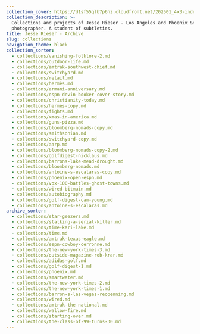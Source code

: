 ```yaml
---
collection_cover: https://d1sf55qlb7p6hz.cloudfront.net/202501_4x3-index-covers-1.jpg
collection_description: >-
  Collections and projects of Jesse Rieser - Los Angeles and Phoenix &nbsp;based
  photographer. A student of subtleties.
title: Jesse Rieser - Archive
slug: collections
navigation_theme: black
collection_sorter:
  - collections/vanishing-folklore-2.md
  - collections/outdoor-life.md
  - collections/amtrak-southwest-chief.md
  - collections/switchyard.md
  - collections/retail.md
  - collections/hermès.md
  - collections/armani-anniversary.md
  - collections/espn-devin-booker-cover-story.md
  - collections/christianity-today.md
  - collections/hermès-copy.md
  - collections/fights.md
  - collections/xmas-in-america.md
  - collections/guns-pizza.md
  - collections/bloomberg-nomads-copy.md
  - collections/smithsonian.md
  - collections/switchyard-copy.md
  - collections/aarp.md
  - collections/bloomberg-nomads-copy-2.md
  - collections/golfdigest-nicklaus.md
  - collections/barrons-lake-mead-drought.md
  - collections/bloomberg-nomads.md
  - collections/antoine-s-escalaras-copy.md
  - collections/phoenix-open-espn.md
  - collections/vox-100-battles-ghost-towns.md
  - collections/wired-bitmain.md
  - collections/autobiography.md
  - collections/golf-digest-cam-young.md
  - collections/antoine-s-escalaras.md
archive_sorter:
  - collections/star-geezers.md
  - collections/stalking-a-serial-killer.md
  - collections/time-kari-lake.md
  - collections/time.md
  - collections/amtrak-texas-eagle.md
  - collections/espn-cowboy-cerronne.md
  - collections/the-new-york-times-3.md
  - collections/outside-magazine-rob-krar.md
  - collections/adidas-golf.md
  - collections/golf-digest-1.md
  - collections/phoenix.md
  - collections/smartwater.md
  - collections/the-new-york-times-2.md
  - collections/the-new-york-times-1.md
  - collections/barron-s-las-vegas-reopenning.md
  - collections/wired.md
  - collections/amtrak-the-national.md
  - collections/wallow-fire.md
  - collections/starting-over.md
  - collections/the-class-of-99-turns-30.md
---
```

